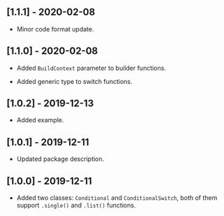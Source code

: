 ## [1.1.1] - 2020-02-08

* Minor code format update.

## [1.1.0] - 2020-02-08

* Added `BuildContext` parameter to builder functions.

* Added generic type to switch functions.

## [1.0.2] - 2019-12-13

* Added example.

## [1.0.1] - 2019-12-11

* Updated package description.

## [1.0.0] - 2019-12-11

* Added two classes: `Conditional` and `ConditionalSwitch`, both of them support `.single()` and `.list()` functions.
